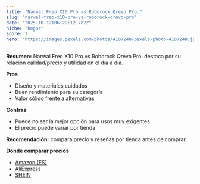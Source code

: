 ```yaml
---
title: "Narwal Freo X10 Pro vs Roborock Qrevo Pro."
slug: "narwal-freo-x10-pro-vs-roborock-qrevo-pro"
date: "2025-10-12T06:29:12.782Z"
niche: "hogar"
score: 1
hero: "https://images.pexels.com/photos/4107248/pexels-photo-4107248.jpeg?auto=compress&cs=tinysrgb&fit=crop&h=627&w=1200&auto=compress&cs=tinysrgb&w=1200&h=675&fit=crop"
---
```


**Resumen:** Narwal Freo X10 Pro vs Roborock Qrevo Pro. destaca por su relación calidad/precio y utilidad en el día a día.

**Pros**
- Diseño y materiales cuidados
- Buen rendimiento para su categoría
- Valor sólido frente a alternativas

**Contras**
- Puede no ser la mejor opción para usos muy exigentes
- El precio puede variar por tienda

**Recomendación:** compara precio y reseñas por tienda antes de comprar.

**Dónde comparar precios**
- [Amazon (ES)](https://www.amazon.es/s?k=Narwal%20Freo%20X10%20Pro%20vs%20Roborock%20Qrevo%20Pro.&tag=teknovashop25-21)
- [AliExpress](https://www.aliexpress.com/wholesale?SearchText=Narwal%20Freo%20X10%20Pro%20vs%20Roborock%20Qrevo%20Pro.)
- [SHEIN](https://www.shein.com/pdsearch/Narwal%20Freo%20X10%20Pro%20vs%20Roborock%20Qrevo%20Pro.)
